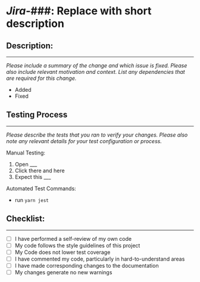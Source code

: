 # _Jira_-###: Replace with short description


## Description:

___

_Please include a summary of the change and which issue is fixed. Please also include relevant motivation and context. List any dependencies that are required for this change._

 - Added
 - Fixed


## Testing Process

___

_Please describe the tests that you ran to verify your changes. Please also note any relevant details for your test configuration or process._

Manual Testing:

1. Open ___
2. Click there and here
3. Expect this ___

Automated Test Commands:

- run `yarn jest`


## Checklist:

___

- [ ] I have performed a self-review of my own code
- [ ] My code follows the style guidelines of this project
- [ ] My Code does not lower test coverage
- [ ] I have commented my code, particularly in hard-to-understand areas
- [ ] I have made corresponding changes to the documentation
- [ ] My changes generate no new warnings

<div data-sample="✅✔️❌"></div>